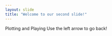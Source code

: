 ```yaml
---
layout: slide
title: "Welcome to our second slide!"
---
```

Plotting and Playing
Use the left arrow to go back!
